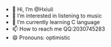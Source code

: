 - 👋 Hi, I’m @Hxiuli
- 👀 I’m interested in listening to music
- 🌱 I’m currently learning C language
- 📫 How to reach me QQ:2030745283
- 😄 Pronouns: optimistic

<!---
Hxiuli/Hxiuli is a ✨ special ✨ repository because its `README.md` (this file) appears on your GitHub profile.
You can click the Preview link to take a look at your changes.
--->
